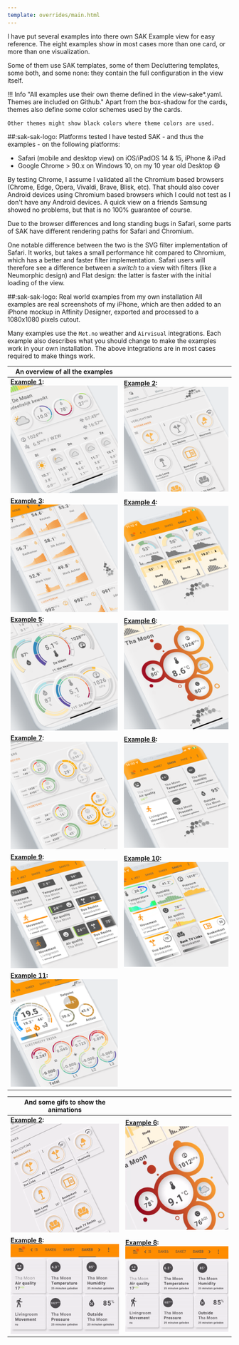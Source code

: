 ```yaml
---
template: overrides/main.html
---
```


[sak-example-1b]: ../assets/screenshots/sak-example-1b.png
[sak-example-2]: ../assets/screenshots/sak-example-2.png
[sak-example-3]: ../assets/screenshots/sak-example-3.png
[sak-example-4]: ../assets/screenshots/sak-example-4.png
[sak-example-5]: ../assets/screenshots/sak-example-5.png
[sak-example-6]: ../assets/screenshots/sak-example-6.png
[sak-example-7]: ../assets/screenshots/sak-example-7.png
[sak-example-8]: ../assets/screenshots/sak-example-8.png
[sak-example-9]: ../assets/screenshots/sak-example-9.png
[sak-example-10]: ../assets/screenshots/sak-example-10.png
[sak-example-11]: ../assets/screenshots/sak-example-11.png

[sak-example-2gif]: ../assets/screenshots/sak-example-2.gif
[sak-example-6gif]: ../assets/screenshots/sak-example-6.gif
[sak-example-8gif]: ../assets/screenshots/sak-example-8.gif

I have put several examples into there own SAK Example view for easy reference.
The eight examples show in most cases more than one card, or more than one visualization.

Some of them use SAK templates, some of them Decluttering templates, some both, and some none: they contain the full configuration in the view itself.

!!! Info "All examples use their own theme defined in the view-sake*.yaml. Themes are included on Github."
    Apart from the box-shadow for the cards, themes also define some color schemes used by the cards.
    
    Other themes might show black colors where theme colors are used.
    
##:sak-sak-logo: Platforms tested
I have tested SAK - and thus the examples - on the following platforms:

- Safari (mobile and desktop view) on iOS/iPadOS 14 & 15, iPhone & iPad
- Google Chrome > 90.x on Windows 10, on my 10 year old Desktop :smile: 

By testing Chrome, I assume I validated all the Chromium based browsers (Chrome, Edge, Opera, Vivaldi, Brave, Blisk, etc). That should also cover Android devices using Chromium based browsers which I could not test as I don't have any Android devices.
A quick view on a friends Samsung showed no problems, but that is no 100% guarantee of course.

Due to the browser differences and long standing bugs in Safari, some parts of SAK have different rendering paths for Safari and Chromium.

One notable difference between the two is the SVG filter implementation of Safari. It works, but takes a small performance hit compared to Chromium, which has a better and faster filter implementation. Safari users will therefore see a difference between a _switch_ to a view with filters (like a Neumorphic design) and Flat design: the latter is faster with the initial loading of the view.

##:sak-sak-logo: Real world examples from my own installation
All examples are real screenshots of my iPhone, which are then added to an iPhone mockup in Affinity Designer, exported and processed to a 1080x1080 pixels cutout.

Many examples use the `Met.no` weather and `Airvisual` integrations. Each example also describes what you should change to make the examples work in your own installation. The above integrations are in most cases required to make things work.

| An overview of all the examples | |
| ------------ | ---------------- |
| **[Example 1]:** ![sak-example-1b] | **[Example 2]:** ![sak-example-2] |
| **[Example 3]:** ![sak-example-3]  | **[Example 4]:** ![sak-example-4] |
| **[Example 5]:** ![sak-example-5]  | **[Example 6]:** ![sak-example-6] |
| **[Example 7]:** ![sak-example-7]  | **[Example 8]:** ![sak-example-8] |
| **[Example 9]:** ![sak-example-9]  | **[Example 10]:** ![sak-example-10] |
| **[Example 11]:** ![sak-example-11]  | |

  [Example 1]: ../examples/example-1.md
  [Example 2]: ../examples/example-2.md
  [Example 3]: ../examples/example-3.md
  [Example 4]: ../examples/example-4.md
  [Example 5]: ../examples/example-5.md
  [Example 6]: ../examples/example-6.md
  [Example 7]: ../examples/example-7.md
  [Example 8]: ../examples/example-8.md
  [Example 9]: ../examples/example-9.md
  [Example 10]: ../examples/example-10.md
  [Example 11]: ../examples/example-11.md


| And some gifs to show the animations| |
| ---------------- | ---------------- |
| **[Example 2]:** ![sak-example-2gif] | **[Example 6]:** ![sak-example-6gif] |
| **[Example 8]:** ![sak-example-8gif] | **[Example 8]:** ![sak-example-8gif] |
